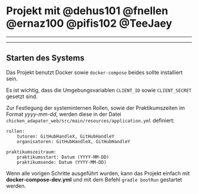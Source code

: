 # Projekt mit @dehus101 @fnellen @ernaz100 @pifis102 @TeeJaey

---
---

## Starten des Systems

Das Projekt benutzt Docker sowie `docker-compose` beides sollte installiert sein.

Es ist wichtig, dass die Umgebungsvariablen `CLIENT_ID` sowie `CLIENT_SECRET` gesetzt sind.

Zur Festlegung der systeminternen Rollen, sowie der Praktikumszeiten im Format *yyyy-mm-dd*, werden diese in der
Datei `chicken_adapater_web/src/main/resources/application.yml` definiert:

```
rollen:
    tutoren: GitHubHandleX, GitHubHandleY
    organisatoren: GitHubHandleX, GitHubHandleY

praktikumszeitraum:
    praktikumsstart: Datum (YYYY-MM-DD)
    praktikumsende: Datum (YYYY-MM-DD)
```

Wenn alle vorigen Schritte ausgeführt wurden, kann das Projekt einfach mit
**docker-compose-dev.yml** und mit dem Befehl `gradle bootRun` gestartet werden.


